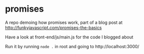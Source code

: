 # promises
A repo demoing how promises work, part of a blog post at http://funkyjavascript.com/promises-the-basics

Have a look at front-end/js/main.js for the code I blogged about

Run it by running `node .` in root and going to http://localhost:3000/

